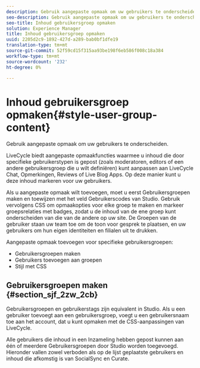 ```yaml
---
description: Gebruik aangepaste opmaak om uw gebruikers te onderscheiden.
seo-description: Gebruik aangepaste opmaak om uw gebruikers te onderscheiden.
seo-title: Inhoud gebruikersgroep opmaken
solution: Experience Manager
title: Inhoud gebruikersgroep opmaken
uuid: 2205d2c9-1892-427d-a289-bab0bf1dfe19
translation-type: tm+mt
source-git-commit: 52f59cd15f315aa93be198f6eb586f008c18a384
workflow-type: tm+mt
source-wordcount: '232'
ht-degree: 0%

---
```



# Inhoud gebruikersgroep opmaken{#style-user-group-content}

Gebruik aangepaste opmaak om uw gebruikers te onderscheiden.

LiveCycle biedt aangepaste opmaakfuncties waarmee u inhoud die door specifieke gebruikerstypen is gepost (zoals moderatoren, editors of een andere gebruikersgroep die u wilt definiëren) kunt aanpassen aan LiveCycle Chat, Opmerkingen, Reviews of Live Blog Apps. Op deze manier kunt u deze inhoud markeren voor uw gebruikers.

Als u aangepaste opmaak wilt toevoegen, moet u eerst Gebruikersgroepen maken en toewijzen met het veld Gebruikerscodes van Studio. Gebruik vervolgens CSS om opmaakopties voor elke groep te maken en markeer groepsrelaties met badges, zodat u de inhoud van de ene groep kunt onderscheiden van die van de andere op uw site. De Groepen van de gebruiker staan uw team toe om de toon voor gesprek te plaatsen, en uw gebruikers om hun eigen identiteiten en filialen uit te drukken.

Aangepaste opmaak toevoegen voor specifieke gebruikersgroepen:

* Gebruikersgroepen maken
* Gebruikers toevoegen aan groepen
* Stijl met CSS

## Gebruikersgroepen maken {#section_sjf_2zw_2cb}

Gebruikersgroepen en gebruikerstags zijn equivalent in Studio. Als u een gebruiker toevoegt aan een gebruikersgroep, voegt u een gebruikersnaam toe aan het account, dat u kunt opmaken met de CSS-aanpassingen van LiveCycle.

Alle gebruikers die inhoud in een Inzameling hebben gepost kunnen aan één of meerdere Gebruikersgroepen door Studio worden toegevoegd. Hieronder vallen zowel verboden als op de lijst geplaatste gebruikers en inhoud die afkomstig is van SocialSync en Curate.
